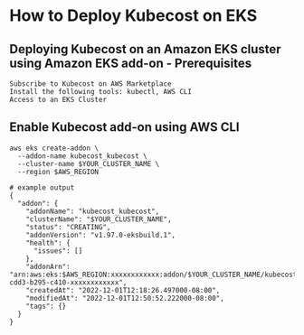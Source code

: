 # How to Deploy Kubecost on EKS

## Deploying Kubecost on an Amazon EKS cluster using Amazon EKS add-on - Prerequisites

```
Subscribe to Kubecost on AWS Marketplace
Install the following tools: kubectl, AWS CLI
Access to an EKS Cluster
```

## Enable Kubecost add-on using AWS CLI

```
aws eks create-addon \
  --addon-name kubecost_kubecost \
  --cluster-name $YOUR_CLUSTER_NAME \
  --region $AWS_REGION

# example output
{
  "addon": {
    "addonName": "kubecost_kubecost",
    "clusterName": "$YOUR_CLUSTER_NAME",
    "status": "CREATING",
    "addonVersion": "v1.97.0-eksbuild.1",
    "health": {
      "issues": []
    },
    "addonArn": "arn:aws:eks:$AWS_REGION:xxxxxxxxxxxx:addon/$YOUR_CLUSTER_NAME/kubecost_kubecost/90c23198-cdd3-b295-c410-xxxxxxxxxxxx",
    "createdAt": "2022-12-01T12:18:26.497000-08:00",
    "modifiedAt": "2022-12-01T12:50:52.222000-08:00",
    "tags": {}
  }
}
```
